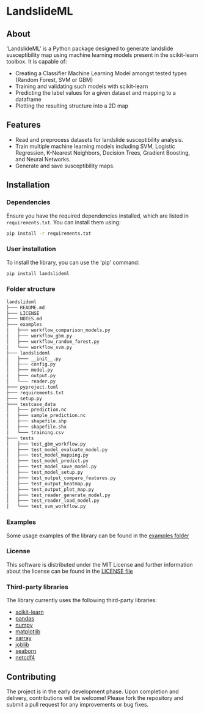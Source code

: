# LandslideML

## About

'LandslideML' is a Python package designed to generate landslide susceptibility map using machine learning models present in the scikit-learn toolbox.
It is capable of:

- Creating a Classifier Machine Learning Model amongst tested types (Random Forest, SVM or GBM)
- Training and validating such models with scikit-learn
- Predicting the label values for a given dataset and mapping to a dataframe
- Plotting the resulting structure into a 2D map

## Features

- Read and preprocess datasets for landslide susceptibility analysis.
- Train multiple machine learning models including SVM, Logistic Regression, K-Nearest Neighbors, Decision Trees, Gradient Boosting, and Neural Networks.
- Generate and save susceptibility maps.

## Installation

### Dependencies

Ensure you have the required dependencies installed, which are listed in `requirements.txt`. You can install them using:

```bash
pip install -r requirements.txt
```

### User installation

To install the library, you can use the 'pip' command:

```bash
pip install landslideml
```

### Folder structure

```bash
landslideml
├─── README.md
├─── LICENSE
├─── NOTES.md
├─── examples
│   ├─── workflow_comparison_models.py
│   ├─── workflow_gbm.py
│   ├─── workflow_random_forest.py
│   └─── workflow_svm.py
├─── landslideml
│   ├─── __init__.py
│   ├─── config.py
│   ├─── model.py
│   ├─── output.py
│   └─── reader.py
├─── pyproject.toml
├─── requirements.txt
├─── setup.py
├─── testcase_data
│   ├─── prediction.nc
│   ├─── sample_prediction.nc
│   ├─── shapefile.shp
│   ├─── shapefile.shx
│   └─── training.csv
├─── tests
│   ├─── test_gbm_workflow.py
│   ├─── test_model_evaluate_model.py
│   ├─── test_model_mapping.py
│   ├─── test_model_predict.py
│   ├─── test_model_save_model.py
│   ├─── test_model_setup.py
│   ├─── test_output_compare_features.py
│   ├─── test_output_heatmap.py
│   ├─── test_output_plot_map.py
│   ├─── test_reader_generate_model.py
│   ├─── test_reader_load_model.py
│   └─── test_svm_workflow.py
```

### Examples

Some usage examples of the library can be found in the [examples folder](https://github.com/ImProta/LandslideML/tree/develop/examples)

### License

This software is distributed under the MIT License and further information about the license can be found in the [LICENSE file](https://github.com/ImProta/LandslideML/blob/develop/LICENSE)

### Third-party libraries

The library currently uses the following third-party libraries:

- [scikit-learn](https://scikit-learn.org/stable/index.html)
- [pandas](https://pandas.pydata.org)
- [numpy](https://numpy.org)
- [matplotlib](https://matplotlib.org)
- [xarray](https://docs.xarray.dev/en/stable/index.html)
- [joblib](https://joblib.readthedocs.io/en/stable/)
- [seaborn](https://seaborn.pydata.org)
- [netcdf4](https://unidata.github.io/netcdf4-python/)

## Contributing

The project is in the early development phase. Upon completion and delivery, contributions will be welcome! Please fork the repository and submit a pull request for any improvements or bug fixes.
